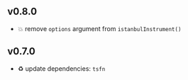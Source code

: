 ## v0.8.0

* 💥 remove `options` argument from `istanbulInstrument()`

## v0.7.0

* ♻️ update dependencies: `tsfn`
